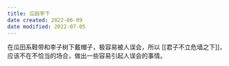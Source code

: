 ```yaml
---
title: 瓜田李下
date created: 2022-06-09
date modified: 2022-07-05
---
```

在瓜田系鞋带和李子树下戴帽子，极容易被人误会，所以 [[君子不立危墙之下]]，应该不在不恰当的场合，做出一些容易引起人误会的事情。
